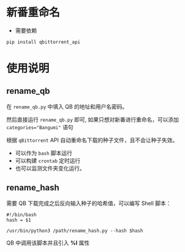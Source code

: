 # 新番重命名

- 需要依赖
```bash
pip install qbittorrent_api
```
# 使用说明
## rename_qb
在 `rename_qb.py` 中填入 QB 的地址和用户名密码。

然后直接运行 `rename_qb.py` 即可, 如果只想对新番进行重命名，可以添加 `categories="Bangumi"` 语句

根据 `qBittorrent` API 自动重命名下载的种子文件，且不会让种子失效。

- 可以作为 `bash` 脚本运行
- 可以构建 `crontab` 定时运行
- 也可以监测文件夹变化运行。

## rename_hash
需要 QB 下载完成之后反向输入种子的哈希值，可以编写 Shell 脚本：
```shell
#!/bin/bash
hash = $1

/usr/bin/python3 /path/rename_hash.py --hash $hash
```
QB 中调用该脚本并且引入 **%I** 属性